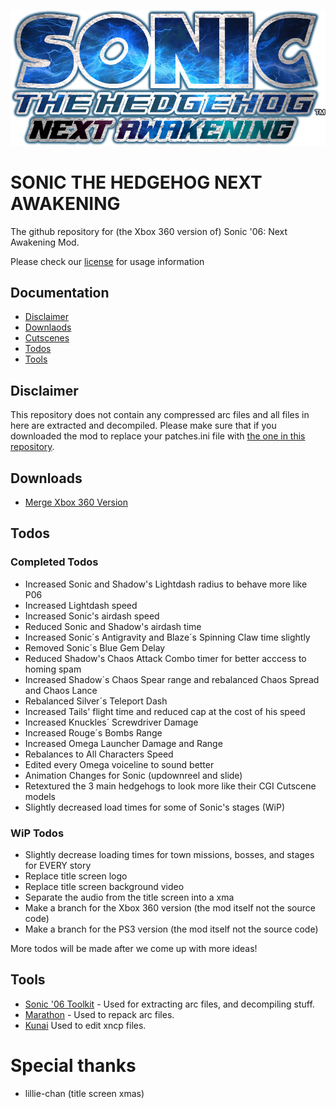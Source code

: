 ![](art/modlogo.png)
# SONIC THE HEDGEHOG NEXT AWAKENING
The github repository for (the Xbox 360 version of) Sonic '06: Next Awakening Mod.

Please check our [license](LICENSE) for usage information
## Documentation
- [Disclaimer](#disclaimer)
- [Downlaods](#downloads)
- [Cutscenes](#cutsceneshttps://drive.google.com/drive/folders/1lVfxr2jfxJItLJY0u7DkIbYEh-nkipHF?usp=sharing)
- [Todos](#todos)
- [Tools](#tools)

## Disclaimer
This repository does not contain any compressed arc files and all files in here are extracted and decompiled.
Please make sure that if you downloaded the mod to replace your patches.ini file with [the one in this repository](patches.ini).

## Downloads
- [Merge Xbox 360 Version](https://github.com/PixelBlitzBOI/NextAwakening-Mod_Source/tree/xenon)

## Todos
### Completed Todos
- Increased Sonic and Shadow's Lightdash radius to behave more like P06
- Increased Lightdash speed
- Increased Sonic's airdash speed
- Reduced Sonic and Shadow's airdash time
- Increased Sonic´s Antigravity and Blaze´s Spinning Claw time slightly
- Removed Sonic´s Blue Gem Delay
- Reduced Shadow's Chaos Attack Combo timer for better acccess to homing spam
- Increased Shadow´s Chaos Spear range and rebalanced Chaos Spread and Chaos Lance
- Rebalanced Silver´s Teleport Dash
- Increased Tails' flight time and reduced cap at the cost of his speed
- Increased Knuckles´ Screwdriver Damage
- Increased Rouge´s Bombs Range
- Increased Omega Launcher Damage and Range
- Rebalances to All Characters Speed
- Edited every Omega voiceline to sound better
- Animation Changes for Sonic (updownreel and slide)
- Retextured the 3 main hedgehogs to look more like their CGI Cutscene models
- Slightly decreased load times for some of Sonic's stages (WiP)

### WiP Todos
- Slightly decrease loading times for town missions, bosses, and stages for EVERY story
- Replace title screen logo
- Replace title screen background video
- Separate the audio from the title screen into a xma
- Make a branch for the Xbox 360 version (the mod itself not the source code)
- Make a branch for the PS3 version (the mod itself not the source code)

More todos will be made after we come up with more ideas!

## Tools
- [Sonic '06 Toolkit](https://github.com/GerbilSoft/Sonic-06-Toolkit) - Used for extracting arc files, and decompiling stuff.
- [Marathon](https://github.com/hyperbx/Marathon) - Used to repack arc files.
- [Kunai](https://github.com/NextinMono/kunai) Used to edit xncp files.

# Special thanks
- lillie-chan (title screen xmas)
